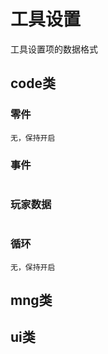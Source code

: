 # 工具设置

工具设置项的数据格式

## code类

### 零件

```
无，保持开启
```

### 事件

```
```

### 玩家数据

```
```

### 循环

```
无，保持开启
```

## mng类


## ui类